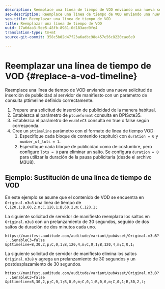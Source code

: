 ```yaml
---
description: Reemplace una línea de tiempo de VOD enviando una nueva solicitud de inserción de publicidad al servidor de manifiesto con un parámetro de consulta pttimeline definido correctamente.
seo-description: Reemplace una línea de tiempo de VOD enviando una nueva solicitud de inserción de publicidad al servidor de manifiesto con un parámetro de consulta pttimeline definido correctamente.
seo-title: Reemplazar una línea de tiempo de VOD
title: Reemplazar una línea de tiempo de VOD
uuid: 17a6daa3-5ee5-48fb-8981-0d183aed0fe4
translation-type: tm+mt
source-git-commit: 358c5b02d47f23a6adbc98e457e56c8220cae6e9

---
```



# Reemplazar una línea de tiempo de VOD {#replace-a-vod-timeline}

Reemplace una línea de tiempo de VOD enviando una nueva solicitud de inserción de publicidad al servidor de manifiesto con un parámetro de consulta pttimeline definido correctamente.

1. Prepare una solicitud de inserción de publicidad de la manera habitual.
1. Establezca el parámetro de `ptcueformat` consulta en DPIScte35.
1. Establezca el parámetro de `enableC3` consulta en true o false según corresponda.
1. Cree un `pttimeline` parámetro con el formato de línea de tiempo VOD:
   1. Especifique cada bloque de contenido (capítulo) con `duration = 0` y `number_of_lots = 1`.
   1. Especifique cada bloque de publicidad como de costumbre, pero configure `lots = 0` para eliminar un salto. Se configura `duration = 0` para utilizar la duración de la pausa publicitaria (desde el archivo M3U8).

## Ejemplo: Sustitución de una línea de tiempo de VOD

En este ejemplo se asume que el contenido de VOD se encuentra en `Original.m3u8` una línea de tiempo de `C,120,1;B,60,2,m;C,120,1;B,60,2,m;C,120,1;`

La siguiente solicitud de servidor de manifiesto reemplaza los saltos en `Original.m3u8` con un prelanzamiento de 30 segundos, seguido de dos saltos de duración de dos minutos cada uno.

```
https://manifest.auditude.com/auditude/variant/pubAsset/Original.m3u8?. . .&enableC3=false 
&pttimeline=B,30,2,p;C,0,1;B,120,4,m;C,0,1;B,120,4,m;C,0,1;
```

La siguiente solicitud de servidor de manifiesto elimina los saltos `Original.m3u8` y agrega un prelanzamiento de 30 segundos y un postdesplazamiento de 30 segundos.

```
https://manifest.auditude.com/auditude/variant/pubAsset/Original.m3u8?. . .&enableC3=false 
&pttimeline=B,30,2,p;C,0,1;B,0,0,m;C,0,1;B,0,0,m;C,0,1;B,30,2,t;
```
